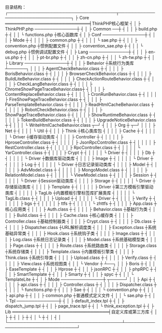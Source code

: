 目录结构：
┌────────────────────────────────────┬──────────────────────────────────┐
├ Core   ════════════════════════════╡ThinkPHP核心框架                  ┤
│  ├ ThinkPHP.php      ──────────────┼                                  ┤
│  ├ Common                        ──┼                                  ┤
│  │  ├ build.php                    ┼                                  ┤
│  │  └ functions.php                ┼核心函数库                        ┤
│  ├ Conf              ──────────────┼                                  ┤
│  │  ├ Mode                         ┼                                  ┤
│  │  │  ├ common.php                ┼                                  ┤
│  │  │  └ sae.php                   ┼                                  ┤
│  │  ├ convention.php               ┼惯例配置文件                      ┤
│  │  ├ convention_sae.php           ┼                                  ┤
│  │  └ debug.php                    ┼惯例调试配置文件                  ┤
│  ├ Lang               ─────────────┼                                  ┤
│  │  ├ en-us.php                    ┼                                  ┤
│  │  ├ pt-br.php                    ┼                                  ┤
│  │  ├ zh-cn.php                    ┼                                  ┤
│  │  └ zh-tw.php                    ┼                                  ┤
│  ├ Library           ──────────────┼                                  ┤
│  │  ├ Behavior                     ┼系统行为类库                      ┴──────┐
│  │  │  ├ AgentCheckBehavior.class         ┼                                  ┤
│  │  │  ├ BorisBehavior.class              ┼                                  ┤
│  │  │  ├ BrowserCheckBehavior.class       ┼                                  ┤
│  │  │  ├ BuildLiteBehavior.class          ┼                                  ┤
│  │  │  ├ CheckActionRouteBehavior.class   ┼                                  ┤
│  │  │  ├ CheckLangBehavior.class          ┼                                  ┤
│  │  │  ├ ChromeShowPageTraceBehavior.class┼                                  ┤
│  │  │  ├ ContentReplaceBehavior.class     ┼                                  ┤
│  │  │  ├ CronRunBehavior.class            ┼                                  ┤
│  │  │  ├ FireShowPageTraceBehavior.class  ┼                                  ┤
│  │  │  ├ ParseTemplateBehavior.class      ┼                                  ┤
│  │  │  ├ ReadHtmlCacheBehavior.class      ┼                                  ┤
│  │  │  ├ RobotCheckBehavior.class         ┼                                  ┤
│  │  │  ├ ShowPageTraceBehavior.class      ┼                                  ┤
│  │  │  ├ ShowRuntimeBehavior.class        ┼                                  ┤
│  │  │  ├ TokenBuildBehavior.class         ┼                                  ┤
│  │  │  ├ UpgradeNoticeBehavior.class      ┼                                  ┤
│  │  │  └ WriteHtmlCacheBehavior.class   ┬─┘                                  ┤
│  │  ├ Org                               ┼                                  ┬─┘
│  │  │  ├ Net                            ┼                                  ┤
│  │  │  └ Util                           ┼                                  ┤
│  │  ├ Think                             ┼核心类库包                        ┤
│  │  │  ├ Cache                          ┼                                  ┤
│  │  │  │  └ Driver                      ┼缓存驱动类库                      ┤
│  │  │  ├ Controller                     ┼                                  ┤
│  │  │  │  ├ HproseController.class      ┼                                  ┤
│  │  │  │  ├ JsonRpcController.class     ┼                                  ┤
│  │  │  │  ├ RestController.class        ┼                                  ┤
│  │  │  │  ├ RpcController.class         ┼                                  ┤
│  │  │  │  └ YarController.class         ┼                                  ┤
│  │  │  ├ Crypt                          ┼                                  ┤
│  │  │  │  └ Driver                      ┼                                  ┤
│  │  │  ├ Db                             ┼                                  ┤
│  │  │  │  └ Driver                      ┼数据库驱动类库                    ┤
│  │  │  ├ Image                          ┼                                  ┤
│  │  │  │  └ Driver                      ┼                                  ┤
│  │  │  ├ Log                            ┼                                  ┤
│  │  │  │  └ Driver                      ┼日志记录驱动类库                  ┤
│  │  │  ├ Model                          ┼                                  ┤
│  │  │  │  ├ AdvModel.class              ┼                                  ┤
│  │  │  │  ├ MongoModel.class            ┼                                  ┤
│  │  │  │  ├ RelationModel.class         ┼                                  ┤
│  │  │  │  └ ViewModel.class             ┼                                  ┤
│  │  │  ├ Session                        ┼                                  ┤
│  │  │  │  └ Driver                      ┼Session驱动类库                   ┤
│  │  │  ├ Storage                        ┼                                  ┤
│  │  │  │  └ Driver                      ┼存储驱动类库                      ┤
│  │  │  ├ Template                       ┼                                  ┤
│  │  │  │  ├ Driver                      ┼第三方模板引擎驱动类库            ┤
│  │  │  │  ├ TagLib                      ┼内置模板引擎标签库扩展类库        ┤
│  │  │  │  └ TagLib.class                ┼                                  ┤
│  │  │  ├ Upload                         ┼                                  ┤
│  │  │  │  └ Driver                      ┼                                  ┤
│  │  │  ├ Verify                         ┼                                  ┤
│  │  │  │  ├ bgs                         ┼                                  ┤
│  │  │  │  ├ ttfs                        ┼                                  ┤
│  │  │  │  └ zhttfs                      ┼                                  ┤
│  │  │  ├ App.class                      ┼核心应用类                        ┤
│  │  │  ├ Auth.class                     ┼                                  ┤
│  │  │  ├ Behavior.class                 ┼基础行为类                        ┤
│  │  │  ├ Build.class                    ┼                                  ┤
│  │  │  ├ Cache.class                    ┼核心缓存类                        ┤
│  │  │  ├ Controller.class               ┼基础控制器类                      ┤
│  │  │  ├ Crypt.class                    ┼                                  ┤
│  │  │  ├ Db.class                       ┼                                  ┤
│  │  │  ├ Dispatcher.class               ┼URL解析调度类                     ┤
│  │  │  ├ Exception.class                ┼系统基础异常类                    ┤
│  │  │  ├ Hook.class                     ┼系统钩子类                        ┤
│  │  │  ├ Image.class                    ┼                                  ┤
│  │  │  ├ Log.class                      ┼系统日志记录类                    ┤
│  │  │  ├ Model.class                    ┼系统基础模型类                    ┤
│  │  │  ├ Page.class                     ┼                                  ┤
│  │  │  ├ Route.class                    ┼系统路由类                        ┤
│  │  │  ├ Storage.class                  ┼系统存储类                        ┤
│  │  │  ├ Template.class                 ┼内置模板引擎类                    ┤
│  │  │  ├ Think.class                    ┼系统引导类                        ┤
│  │  │  ├ Upload.class                   ┼                                  ┤
│  │  │  ├ Verify.class                   ┼                                  ┤
│  │  │  ├ View.class                     ┼系统视图类                        ┤
│  │  └ Vendor                               ┼                               ┴──┐
│  │     ├ Boris                             ┼                                  ┤
│  │     ├ EaseTemplate                      ┼                                  ┤
│  │     ├ Hprose                            ┼                                  ┤
│  │     ├ jsonRPC                           ┼                                  ┤
│  │     ├ phpRPC                            ┼                                  ┤
│  │     ├ SmartTemplate                     ┼                                  ┤
│  │     ├ Smarty                            ┼                                  ┤
│  │     ├ spyc                              ┼                                  ┤
│  │     └ TemplateLite                      ┼                                  ┤
│  ├ Mode                ──────────────┼                                  ┬─────┘
│  │  ├ Api                            ┼                                  ┤
│  │  │  ├ api.class                   ┼                                  ┤
│  │  │  ├ Controller.class            ┼                                  ┤
│  │  │  ├ Dispatcher.class            ┼                                  ┤
│  │  │  └ functions.php               ┼                                  ┤
│  │  ├ Sae                            ┼                                  ┤
│  │  │  └ convention.php              ┼                                  ┤
│  │  ├ api.php                        ┼                                  ┤
│  │  ├ common.php                     ┼普通模式定义文件                  ┤
│  │  └ sae.php                        ┼                                  ┤
│  └ Tpl                 ──────────────┼                                  ┤
│     ├ default_index.tpl              ┼                                  ┤
│     ├ dispatch_jump.tpl              ┼                                  ┤
│     ├ page_trace.tpl                 ┼                                  ┤
│     └ think_exception.tpl            ┼                                  ┤
├ Lib  ════════════════════════════════╡自定义库或第三方库                ┤
│  ├                                   ┼                                  ┤
│  ├                                   ┼                                  ┤
│  └                                   ┼                                  ┤
│                                      ┤                                  │ 
└──────────────────────────────────────┴──────────────────────────────────┘
